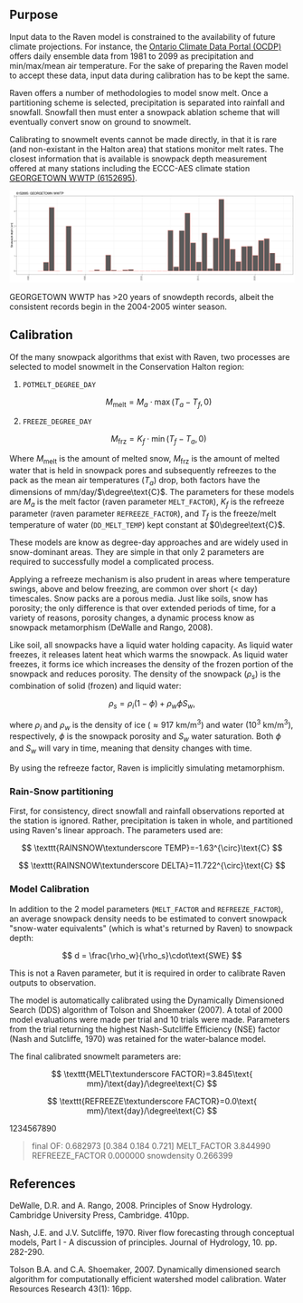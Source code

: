 

## Purpose

Input data to the Raven model is constrained to the availability of future climate projections. For instance, the [Ontario Climate Data Portal (OCDP)](https://lamps.math.yorku.ca/OntarioClimate/) offers daily ensemble data from 1981 to 2099 as precipitation and min/max/mean air temperature. For the sake of preparing the Raven model to accept these data, input data during calibration has to be kept the same.

Raven offers a number of methodologies to model snow melt. Once a partitioning scheme is selected, precipitation is separated into rainfall and snowfall. Snowfall then must enter a snowpack ablation scheme that will eventually convert snow on ground to snowmelt. 

Calibrating to snowmelt events cannot be made directly, in that it is rare (and non-existant in the Halton area) that stations monitor melt rates.  The closest information that is available is snowpack depth measurement offered at many stations including the ECCC-AES climate station [GEORGETOWN WWTP (6152695)](https://climate.weather.gc.ca/climate_data/daily_data_e.html?StationID=4923). 

![](../img/6152695-annualSnowpackDepth.png)

GEORGETOWN WWTP has >20 years of snowdepth records, albeit the consistent records begin in the 2004-2005 winter season.



## Calibration

Of the many snowpack algorithms that exist with Raven, two processes are selected to model snowmelt in the Conservation Halton region:

1. `POTMELT_DEGREE_DAY`

    $$ M_\text{melt} = M_a\cdot\max(T_a-T_f,0) $$

1. `FREEZE_DEGREE_DAY`

    $$ M_\text{frz} = K_f\cdot\min(T_f-T_a,0) $$


Where $M_\text{melt}$ is the amount of melted snow, $M_\text{frz}$ is the amount of melted water that is held in snowpack pores and subsequently refreezes to the pack as the mean air temperatures $(T_a)$ drop, both factors have the dimensions of mm/day/$\degree\text{C}$. The parameters for these models are $M_a$ is the melt factor (raven parameter `MELT_FACTOR`), $K_f$ is the refreeze parameter (raven parameter `REFREEZE_FACTOR`), and $T_f$ is the freeze/melt temperature of water (`DD_MELT_TEMP`) kept constant at $0\degree\text{C}$.

These models are know as degree-day approaches and are widely used in snow-dominant areas. They are simple in that only 2 parameters are required to successfully model a complicated process. 

Applying a refreeze mechanism is also prudent in areas where temperature swings, above and below freezing, are common over short ($\lt$ day) timescales. Snow packs are a porous media.  Just like soils, snow has porosity; the only difference is that over extended periods of time, for a variety of reasons, porosity changes, a dynamic process know as snowpack metamorphism (DeWalle and Rango, 2008).

Like soil, all snowpacks have a liquid water holding capacity. As liquid water freezes, it releases latent heat which warms the snowpack. As liquid water freezes, it forms ice which increases the density of the frozen portion of the snowpack and reduces porosity. The density of the snowpack $(\rho_s)$ is the combination of solid (frozen) and liquid water:

$$ \rho_s = \rho_i(1-\phi) + \rho_w\phi S_w, $$

where $\rho_i$ and $\rho_w$ is the density of ice $(\approx 917\text{ km/m}^3)$ and water $(10^3\text{ km/m}^3)$, respectively, $\phi$ is the snowpack porosity and $S_w$ water saturation. Both $\phi$ and $S_w$ will vary in time, meaning that density changes with time.

By using the refreeze factor, Raven is implicitly simulating metamorphism.


### Rain-Snow partitioning

First, for consistency, direct snowfall and rainfall observations reported at the station is ignored. Rather, precipitation is taken in whole, and partitioned using Raven's linear approach. The parameters used are:

$$ \texttt{RAINSNOW\textunderscore TEMP}=-1.63^{\circ}\text{C} $$

$$ \texttt{RAINSNOW\textunderscore DELTA}=11.722^{\circ}\text{C} $$


### Model Calibration

In addition to the 2 model parameters (`MELT_FACTOR` and `REFREEZE_FACTOR`), an average snowpack density needs to be estimated to convert snowpack "snow-water equivalents" (which is what's returned by Raven) to snowpack depth:

$$ d = \frac{\rho_w}{\rho_s}\cdot\text{SWE} $$

This is not a Raven parameter, but it is required in order to calibrate Raven outputs to observation.


The model is automatically calibrated using the Dynamically Dimensioned Search (DDS) algorithm of Tolson and Shoemaker (2007). A total of 2000 model evaluations were made per trial and 10 trials were made. Parameters from the trial returning the highest Nash-Sutcliffe Efficiency (NSE) factor (Nash and Sutcliffe, 1970) was retained for the water-balance model.

The final calibrated snowmelt parameters are:

$$ \texttt{MELT\textunderscore FACTOR}=3.845\text{ mm}/\text{day}/\degree\text{C} $$

$$ \texttt{REFREEZE\textunderscore FACTOR}=0.0\text{ mm}/\text{day}/\degree\text{C} $$




1234567890
  > final      OF: 0.682973  [0.384 0.184 0.721]
MELT_FACTOR             3.844990
REFREEZE_FACTOR         0.000000
snowdensity             0.266399


## References

DeWalle, D.R. and A. Rango, 2008. Principles of Snow Hydrology. Cambridge University Press, Cambridge. 410pp.

Nash, J.E. and J.V. Sutcliffe, 1970.  River flow forecasting through conceptual models, Part I - A discussion of principles. Journal of Hydrology, 10. pp. 282-290.

Tolson B.A. and C.A. Shoemaker, 2007. Dynamically dimensioned search algorithm for computationally efficient watershed model calibration. Water Resources Research 43(1): 16pp.